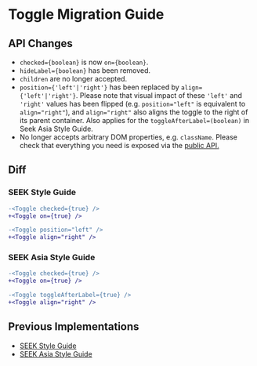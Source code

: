 # Toggle Migration Guide

## API Changes

- `checked={boolean}` is now `on={boolean}`.
- `hideLabel={boolean}` has been removed.
- `children` are no longer accepted.
- `position={'left'|'right'}` has been replaced by `align={'left'|'right'}`. Please note that visual impact of these `'left'` and `'right'` values has been flipped (e.g. `position="left"` is equivalent to `align="right"`), and `align="right"` also aligns the toggle to the right of its parent container. Also applies for the `toggleAfterLabel=(boolean)` in Seek Asia Style Guide.
- No longer accepts arbitrary DOM properties, e.g. `className`. Please check that everything you need is exposed via the [public API.](https://seek-oss.github.io/braid-design-system/components/Toggle)

## Diff

### SEEK Style Guide

```diff
-<Toggle checked={true} />
+<Toggle on={true} />

-<Toggle position="left" />
+<Toggle align="right" />
```

### SEEK Asia Style Guide

```diff
-<Toggle checked={true} />
+<Toggle on={true} />

-<Toggle toggleAfterLabel={true} />
+<Toggle align="right" />
```

## Previous Implementations

- [SEEK Style Guide](https://seek-oss.github.io/seek-style-guide/slidetoggle)
- [SEEK Asia Style Guide](https://seekinternational.github.io/seek-asia-style-guide/slidetoggle)
